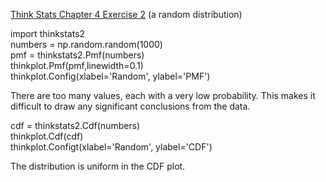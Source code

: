 [Think Stats Chapter 4 Exercise 2](http://greenteapress.com/thinkstats2/html/thinkstats2005.html#toc41) (a random distribution)

import thinkstats2<br/>
numbers = np.random.random(1000)<br/>
pmf = thinkstats2.Pmf(numbers)<br/>
thinkplot.Pmf(pmf,linewidth=0.1)<br/>
thinkplot.Config(xlabel='Random', ylabel='PMF')<br/>

There are too many values, each with a very low probability. This makes it difficult to draw any significant conclusions from the data.

cdf = thinkstats2.Cdf(numbers)<br/>
thinkplot.Cdf(cdf)<br/>
thinkplot.Configt(xlabel='Random', ylabel='CDF')<br/>

The distribution is uniform in the CDF plot.


